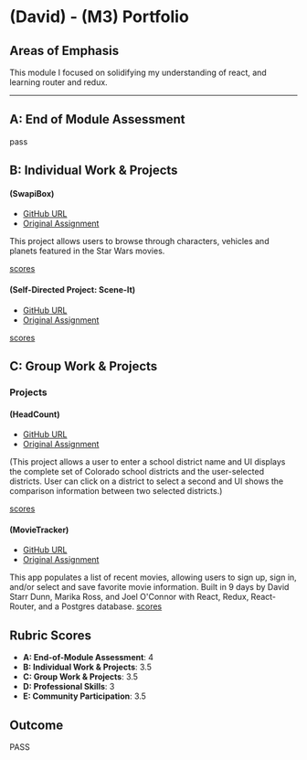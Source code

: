 # (David) - (M3) Portfolio

## Areas of Emphasis

This module I focused on solidifying my understanding of react, and learning router and redux.


-----------------------

## A: End of Module Assessment

pass


## B: Individual Work & Projects

#### (SwapiBox)

* [GitHub URL](https://github.com/dsdunn/swapibox)
* [Original Assignment](http://frontend.turing.io/projects/swapi-box.html)


This project allows users to browse through characters, vehicles and planets featured in the Star Wars movies.

[scores](https://github.com/turingschool/front-end-submissions-public/blob/master/1803/mod-3/swapi-box/david/scores.md)

#### (Self-Directed Project: Scene-It)

* [GitHub URL](https://github.com/dsdunn/scene-it)
* [Original Assignment](http://frontend.turing.io/projects/self-directed-project.html)

[scores]()

## C: Group Work & Projects

### Projects

#### (HeadCount)

* [GitHub URL](https://github.com/tmcjunkinmarquis/headcount3.0)
* [Original Assignment](https://github.com/turingschool-examples/headcount2.0)

(This project allows a user to enter a school district name and UI displays the complete set of Colorado school districts and the user-selected districts. User can click on a district to select a second and UI shows the comparison information between two selected districts.)

[scores](https://github.com/turingschool/front-end-submissions-public/blob/master/1803/mod-3/headcount/theresa-david/scores.md)

#### (MovieTracker)

* [GitHub URL](https://github.com/marikaross/movie-tracker-fe)
* [Original Assignment](https://github.com/turingschool-examples/movie-tracker)

This app populates a list of recent movies, allowing users to sign up, sign in, and/or select and save favorite movie information. Built in 9 days by David Starr Dunn, Marika Ross, and Joel O'Connor with React, Redux, React-Router, and a Postgres database.
[scores](https://github.com/turingschool/front-end-submissions-public/blob/master/1803/mod-3/movie-tracker/david-joel-marika/scores.md)


## Rubric Scores

* **A: End-of-Module Assessment**: 4
* **B: Individual Work & Projects**: 3.5
* **C: Group Work & Projects**: 3.5
* **D: Professional Skills**: 3
* **E: Community Participation**: 3.5

## Outcome
PASS


